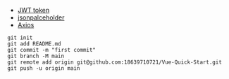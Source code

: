 * [JWT token](https://jwt.io/)
* [jsonpalceholder ](https://jsonplaceholder.typicode.com/)
* [Axios](https://github.com/axios/axios)

```
git init
git add README.md
git commit -m "first commit"
git branch -M main
git remote add origin git@github.com:18639710721/Vue-Quick-Start.git
git push -u origin main
```